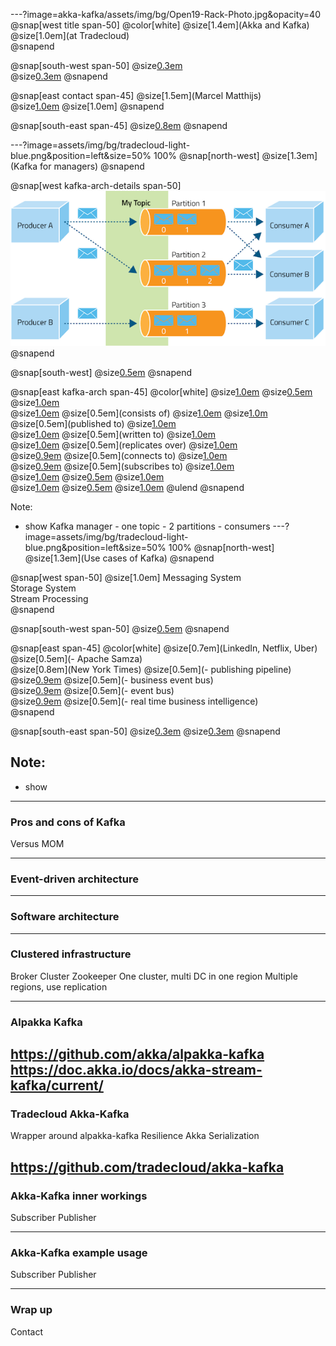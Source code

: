 ---?image=akka-kafka/assets/img/bg/Open19-Rack-Photo.jpg&opacity=40
@snap[west title span-50]
@color[white]
@size[1.4em](Akka and Kafka)   
@size[1.0em](at Tradecloud)   
@snapend

@snap[south-west span-50]
@size[0.3em](https://www.open19.org/project/)  
@size[0.3em](https://www.packet.com/cloud/servers/)
@snapend

@snap[east contact span-45]
@size[1.5em](Marcel Matthijs)  
@size[1.0em](marcel@tradecloud.nl)
@size[1.0em]
@snapend

@snap[south-east span-45]
@size[0.8em](https://www.tradecloud1.com)
@snapend

---?image=assets/img/bg/tradecloud-light-blue.png&position=left&size=50% 100%
@snap[north-west]
@size[1.3em](Kafka for managers)
@snapend

@snap[west kafka-arch-details span-50]
![](akka-kafka/assets/img/kafka-architecture.png)
@snapend

@snap[south-west]
@size[0.5em](https://thenewstack.io/apache-kafka-primer/)
@snapend

@snap[east kafka-arch span-45]
@color[white]
@size[1.0em](producer) @size[0.5em](publishes) @size[1.0em](message)  
@size[1.0em](message) @size[0.5em](consists of) @size[1.0em](bytes) 
@size[1.0m](message) @size[0.5em](published to) @size[1.0em](topic)  
@size[1.0em](message) @size[0.5em](written to) @size[1.0em](partition)  
@size[1.0em](partition) @size[0.5em](replicates over) @size[1.0em](cluster)  
@size[0.9em](consumer) @size[0.5em](connects to) @size[1.0em](partition)  
@size[0.9em](consumer) @size[0.5em](subscribes to) @size[1.0em](topic)  
@size[1.0em](consumer) @size[0.5em](maintains) @size[1.0em](offset)  
@size[1.0em](consumer) @size[0.5em](has) @size[1.0em](lag)
@ulend
@snapend

Note:
- show Kafka manager - one topic - 2 partitions - consumers
---?image=assets/img/bg/tradecloud-light-blue.png&position=left&size=50% 100%
@snap[north-west]
@size[1.3em](Use cases of Kafka)
@snapend

@snap[west span-50]
@size[1.0em]
Messaging System  
Storage System  
Stream Processing  
@snapend

@snap[south-west span-50]
@size[0.5em](https://kafka.apache.org/intro.html)
@snapend

@snap[east span-45]
@color[white]
@size[0.7em](LinkedIn, Netflix, Uber) @size[0.5em](- Apache Samza)  
@size[0.8em](New York Times) @size[0.5em](- publishing pipeline)  
@size[0.9em](Rabobank) @size[0.5em](- business event bus)  
@size[0.9em](Tradecloud) @size[0.5em](- event bus)  
@size[0.9em](Zalando) @size[0.5em](- real time business intelligence)  
@snapend

@snap[south-east span-50]
@size[0.3em](http://samza.apache.org/)
@size[0.3em](https://kafka.apache.org/documentation/streams/)
@snapend

Note:
- 
- show
---
### Pros and cons of Kafka
Versus MOM


---
### Event-driven architecture

---
### Software architecture

---
### Clustered infrastructure

Broker
Cluster
Zookeeper
One cluster, multi DC in one region
Multiple regions, use replication

---
### Alpakka Kafka 

https://github.com/akka/alpakka-kafka
https://doc.akka.io/docs/akka-stream-kafka/current/
---
### Tradecloud Akka-Kafka

Wrapper around alpakka-kafka
Resilience
Akka Serialization

https://github.com/tradecloud/akka-kafka
---
### Akka-Kafka inner workings

Subscriber
Publisher

---
### Akka-Kafka example usage

Subscriber
Publisher

---
### Wrap up

Contact


